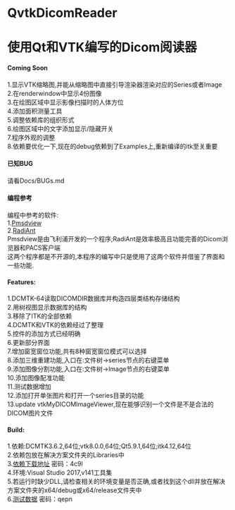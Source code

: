 # QvtkDicomReader

使用Qt和VTK编写的Dicom阅读器
===========================

#### Coming Soon
1.显示VTK缩略图,并能从缩略图中直接引导渲染器渲染对应的Series或者Image<br>
2.在renderwindow中显示4份图像<br>
3.在绘图区域中显示影像扫描时的人体方位<br>
4.添加面积测量工具<br>
5.调整依赖库的组织形式<br>
6.绘图区域中的文字添加显示/隐藏开关<br>
7.程序外观的调整<br>
8.依赖要优化一下,现在的debug依赖到了Examples上,重新编译的itk至关重要<br>

#### 已知BUG
请看Docs/BUGs.md<br>

#### 编程参考
编程中参考的软件:<br>
1.[Pmsdview](http://pmsdview-12.updatestar.com/)<br/>
2.[RadiAnt](https://www.radiantviewer.com/)<br/>
Pmsdview是由飞利浦开发的一个程序;RadiAnt是效率极高且功能完善的Dicom浏览器和PACS客户端<br>
这两个程序都是不开源的,本程序的编写中只是使用了这两个软件并借鉴了界面和一些功能.<br>

#### Features:
1.DCMTK-64读取DICOMDIR数据库并构造四层类结构存储结构<br>
2.用树视图显示数据库的结构<br>
3.移除了ITK的全部依赖<br>
4.DCMTK和VTK的依赖经过了整理<br>
5.控件的添加方式已经明确<br>
6.更新部分界面<br>
7.增加窗宽窗位功能,共有8种窗宽窗位模式可以选择<br>
8.添加三维重建功能,入口在:文件树->series节点的右键菜单<br>
9.添加图像分割功能,入口在:文件树->Image节点的右键菜单<br>
10.添加图像配准功能<br>
11.测试数据增加<br>
12.添加打开单张图片和打开一个series目录的功能<br>
13.update vtkMyDICOMImageViewer,现在能够识别一个文件是不是合法的DICOM图片文件<br>

#### Build:
1.依赖:DCMTK3.6.2,64位;vtk8.0.0,64位;Qt5.9.1,64位;itk4.12,64位 <br>
2.依赖包放在解决方案文件夹的Libraries中<br>
3.[依赖下载地址](https://pan.baidu.com/s/1o8dyOFw) 密码：4c9l<br>
4.环境:Visual Studio 2017,v141工具集<br>
5.若运行时缺少DLL,请检查相关的环境变量是否正确,或者找到这个dll并放在解决方案文件夹的x64/debug或x64/release文件夹中<br>
6.[测试数据](https://pan.baidu.com/s/1i5xROTB) 密码：qepn<br>
